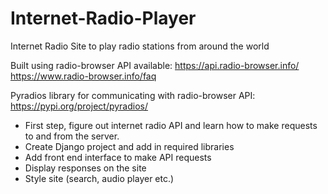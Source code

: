 # Internet-Radio-Player
Internet Radio Site to play radio stations from around the world

Built using radio-browser API available:
https://api.radio-browser.info/
https://www.radio-browser.info/faq

Pyradios library for communicating with radio-browser API:
https://pypi.org/project/pyradios/

- First step, figure out internet radio API and learn how to make requests to and from the server.
- Create Django project and add in required libraries
- Add front end interface to make API requests
- Display responses on the site
- Style site (search, audio player etc.)